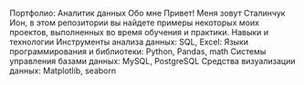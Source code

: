 Портфолио: Аналитик данных
Обо мне
Привет! Меня зовут Сталинчук Ион, в этом репозитории вы найдете примеры некоторых моих проектов, выполненных во время обучения и практики.
Навыки и технологии
Инструменты анализа данных: SQL, Excel:
Языки программирования и библиотеки: Python, Pandas, math
Системы управления базами данных: MySQL, PostgreSQL
Средства визуализации данных: Matplotlib, seaborn
